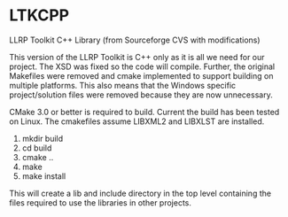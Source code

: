 # LTKCPP
LLRP Toolkit C++ Library (from Sourceforge CVS with modifications)

This version of the LLRP Toolkit is C++ only as it is all we need for our project. The XSD was fixed so the
code will compile. Further, the original Makefiles were removed and cmake implemented to support building on
multiple platforms. This also means that the Windows specific project/solution files were removed because
they are now unnecessary.

CMake 3.0 or better is required to build. Current the build has been tested on Linux. The cmakefiles assume
LIBXML2 and LIBXLST are installed.

1) mkdir build
2) cd build
3) cmake ..
4) make
5) make install

This will create a lib and include directory in the top level containing the files required to use the
libraries in other projects.